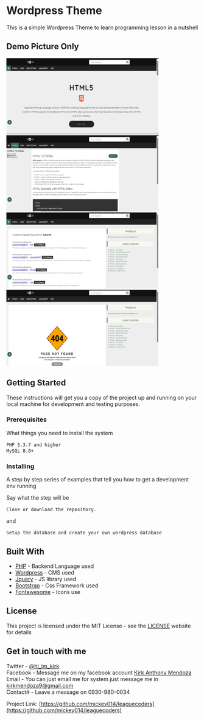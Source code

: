 # Wordpress Theme

This is a simple Wordpress Theme to learn programming lesson in a nutshell

## Demo Picture Only
<img src="demo_picture/123.png" height="200" width="400">&nbsp;&nbsp;<img src="demo_picture/wer.png" height="200" width="400"><img src="demo_picture/resu.png" height="200" width="400">&nbsp;&nbsp;<img src="demo_picture/404.png" height="200" width="400">

## Getting Started

These instructions will get you a copy of the project up and running on your local machine for development and testing purposes.

### Prerequisites

What things you need to install the system

```
PHP 5.3.7 and higher
MySQL 8.0+
```

### Installing

A step by step series of examples that tell you how to get a development env running

Say what the step will be
```
Clone or download the repository.
```
and
```
Setup the database and create your own wordpress database
```

## Built With

* [PHP](https://www.php.net/) - Backend Language used
* [Wordpress](https://wordpress.com/) - CMS used
* [Jquery](https://jquery.com/) - JS library used
* [Bootstrap](https://bootstrap.com/) - Css Framework used
* [Fontawesome](https://fontawesome.com/) - Icons use

## License

This project is licensed under the MIT License - see the [LICENSE](https://opensource.org/license/mit/) website for details

## Get in touch with me

Twitter - [@hi_im_kirk](https://twitter.com/hi_im_kirk) <br>
Facebook - Message me on my facebook account [Kirk Anthony Mendoza](https://www.facebook.com/mickey014/) <br>
Email - You can just email me for system just message me in kirkmendoza9@gmail.com <br>
Contact# - Leave a message on 0930-980-0034

Project Link: [https://github.com/mickey014/leaguecoders](https://github.com/mickey014/leaguecoders)

